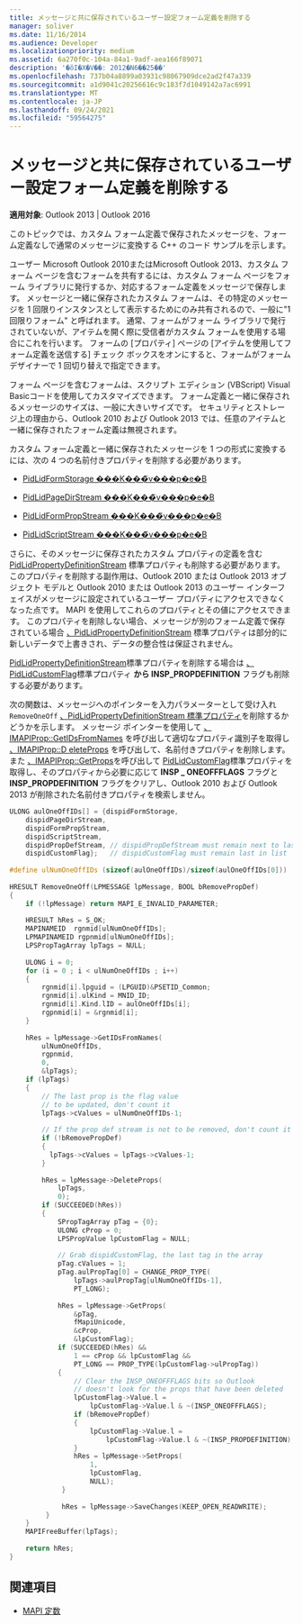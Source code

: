 ```yaml
---
title: メッセージと共に保存されているユーザー設定フォーム定義を削除する
manager: soliver
ms.date: 11/16/2014
ms.audience: Developer
ms.localizationpriority: medium
ms.assetid: 6a270f0c-104a-84a1-9adf-aea166f89071
description: '�ŏI�X�V��: 2012�N6��25��'
ms.openlocfilehash: 737b04a8899a03931c98067909dce2ad2f47a339
ms.sourcegitcommit: a1d9041c20256616c9c183f7d1049142a7ac6991
ms.translationtype: MT
ms.contentlocale: ja-JP
ms.lasthandoff: 09/24/2021
ms.locfileid: "59564275"
---
```

# <a name="remove-custom-form-definition-saved-with-a-message"></a>メッセージと共に保存されているユーザー設定フォーム定義を削除する
  
**適用対象**: Outlook 2013 | Outlook 2016 
  
このトピックでは、カスタム フォーム定義で保存されたメッセージを、フォーム定義なしで通常のメッセージに変換する C++ のコード サンプルを示します。
  
ユーザー Microsoft Outlook 2010またはMicrosoft Outlook 2013、カスタム フォーム ページを含むフォームを共有するには、カスタム フォーム ページをフォーム ライブラリに発行するか、対応するフォーム定義をメッセージで保存します。 メッセージと一緒に保存されたカスタム フォームは、その特定のメッセージを 1 回限りインスタンスとして表示するためにのみ共有されるので、一般に"1 回限りフォーム" と呼ばれます。 通常、フォームがフォーム ライブラリで発行されていないが、アイテムを開く際に受信者がカスタム フォームを使用する場合にこれを行います。 フォームの [プロパティ] ページの [アイテムを使用してフォーム定義を送信する] チェック ボックスをオンにすると、フォームがフォーム デザイナーで 1 回切り替えで指定できます。 
  
フォーム ページを含むフォームは、スクリプト エディション (VBScript) Visual Basicコードを使用してカスタマイズできます。 フォーム定義と一緒に保存されるメッセージのサイズは、一般に大きいサイズです。 セキュリティとストレージ上の理由から、Outlook 2010 および Outlook 2013 では、任意のアイテムと一緒に保存されたフォーム定義は無視されます。
  
カスタム フォーム定義と一緒に保存されたメッセージを 1 つの形式に変換するには、次の 4 つの名前付きプロパティを削除する必要があります。
  
- [PidLidFormStorage ���K���̃v���p�e�B](pidlidformstorage-canonical-property.md)
    
- [PidLidPageDirStream ���K���̃v���p�e�B](pidlidpagedirstream-canonical-property.md)
    
- [PidLidFormPropStream ���K���̃v���p�e�B](pidlidformpropstream-canonical-property.md)
    
- [PidLidScriptStream ���K���̃v���p�e�B](pidlidscriptstream-canonical-property.md)
    
さらに、そのメッセージに保存されたカスタム プロパティの定義を含む [PidLidPropertyDefinitionStream](pidlidpropertydefinitionstream-canonical-property.md) 標準プロパティも削除する必要があります。 このプロパティを削除する副作用は、Outlook 2010 または Outlook 2013 オブジェクト モデルと Outlook 2010 または Outlook 2013 のユーザー インターフェイスがメッセージに設定されているユーザー プロパティにアクセスできなくなった点です。 MAPI を使用してこれらのプロパティとその値にアクセスできます。 このプロパティを削除しない場合、メッセージが別のフォーム定義で保存されている場合 [、PidLidPropertyDefinitionStream](pidlidpropertydefinitionstream-canonical-property.md) 標準プロパティは部分的に新しいデータで上書きされ、データの整合性は保証されません。 
  
[PidLidPropertyDefinitionStream](pidlidpropertydefinitionstream-canonical-property.md)標準プロパティを削除する場合は [、PidLidCustomFlag](pidlidcustomflag-canonical-property.md)標準プロパティ **から INSP_PROPDEFINITION** フラグも削除する必要があります。
  
次の関数は、メッセージへのポインターを入力パラメーターとして受け入れ  `RemoveOneOff` [、PidLidPropertyDefinitionStream 標準プロパティ](pidlidpropertydefinitionstream-canonical-property.md)を削除するかどうかを示します。 メッセージ ポインターを使用して [、IMAPIProp::GetIDsFromNames](imapiprop-getidsfromnames.md) を呼び出して適切なプロパティ識別子を取得し [、IMAPIProp::D eleteProps](imapiprop-deleteprops.md) を呼び出して、名前付きプロパティを削除します。 また [、IMAPIProp::GetProps](imapiprop-getprops.md)を呼び出して [PidLidCustomFlag](pidlidcustomflag-canonical-property.md)標準プロパティを取得し、そのプロパティから必要に応じて **INSP \_ ONEOFFFLAGS** フラグと **INSP_PROPDEFINITION** フラグをクリアし、Outlook 2010 および Outlook 2013 が削除された名前付きプロパティを検索しません。 
  
```cpp
ULONG aulOneOffIDs[] = {dispidFormStorage,  
    dispidPageDirStream, 
    dispidFormPropStream, 
    dispidScriptStream, 
    dispidPropDefStream, // dispidPropDefStream must remain next to last in list 
    dispidCustomFlag};   // dispidCustomFlag must remain last in list 
 
#define ulNumOneOffIDs (sizeof(aulOneOffIDs)/sizeof(aulOneOffIDs[0])) 
 
HRESULT RemoveOneOff(LPMESSAGE lpMessage, BOOL bRemovePropDef) 
{ 
    if (!lpMessage) return MAPI_E_INVALID_PARAMETER; 
     
    HRESULT hRes = S_OK; 
    MAPINAMEID  rgnmid[ulNumOneOffIDs]; 
    LPMAPINAMEID rgpnmid[ulNumOneOffIDs]; 
    LPSPropTagArray lpTags = NULL; 
 
    ULONG i = 0; 
    for (i = 0 ; i < ulNumOneOffIDs ; i++) 
    { 
        rgnmid[i].lpguid = (LPGUID)&PSETID_Common; 
        rgnmid[i].ulKind = MNID_ID; 
        rgnmid[i].Kind.lID = aulOneOffIDs[i]; 
        rgpnmid[i] = &rgnmid[i]; 
    } 
   
    hRes = lpMessage->GetIDsFromNames( 
        ulNumOneOffIDs, 
        rgpnmid, 
        0, 
        &lpTags); 
    if (lpTags) 
    { 
        // The last prop is the flag value  
        // to be updated, don't count it 
        lpTags->cValues = ulNumOneOffIDs-1; 
 
        // If the prop def stream is not to be removed, don't count it 
        if (!bRemovePropDef) 
        { 
          lpTags->cValues = lpTags->cValues-1; 
        } 
 
        hRes = lpMessage->DeleteProps( 
            lpTags, 
            0); 
        if (SUCCEEDED(hRes)) 
        { 
            SPropTagArray pTag = {0}; 
            ULONG cProp = 0; 
            LPSPropValue lpCustomFlag = NULL; 
 
            // Grab dispidCustomFlag, the last tag in the array 
            pTag.cValues = 1; 
            pTag.aulPropTag[0] = CHANGE_PROP_TYPE( 
                lpTags->aulPropTag[ulNumOneOffIDs-1], 
                PT_LONG); 
 
            hRes = lpMessage->GetProps( 
                &pTag, 
                fMapiUnicode, 
                &cProp, 
                &lpCustomFlag); 
            if (SUCCEEDED(hRes) &&  
                1 == cProp && lpCustomFlag &&  
                PT_LONG == PROP_TYPE(lpCustomFlag->ulPropTag)) 
            { 
                // Clear the INSP_ONEOFFFLAGS bits so Outlook  
                // doesn't look for the props that have been deleted 
                lpCustomFlag->Value.l =  
                    lpCustomFlag->Value.l & ~(INSP_ONEOFFFLAGS); 
                if (bRemovePropDef) 
                { 
                    lpCustomFlag->Value.l =  
                        lpCustomFlag->Value.l & ~(INSP_PROPDEFINITION); 
                } 
                hRes = lpMessage->SetProps( 
                    1, 
                    lpCustomFlag, 
                    NULL); 
             } 
 
             hRes = lpMessage->SaveChanges(KEEP_OPEN_READWRITE); 
         } 
    } 
    MAPIFreeBuffer(lpTags); 
 
    return hRes; 
}
```

## <a name="see-also"></a>関連項目

- [MAPI 定数](mapi-constants.md)

